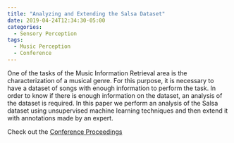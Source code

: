 ```yaml
---
title: "Analyzing and Extending the Salsa Dataset"
date: 2019-04-24T12:34:30-05:00
categories:
  - Sensory Perception
tags:
  - Music Perception
  - Conference
---
```

One of the tasks of the Music Information Retrieval area is the characterization of a musical genre. For this purpose, it is necessary to have a dataset of songs with enough information to perform the task. In order to know if there is enough information on the dataset, an analysis of the dataset is required. In this paper we perform an analysis of the Salsa dataset using unsupervised machine learning techniques and then extend it with annotations made by an expert.

Check out the [Conference Proceedings][URL] 

[URL]: https://doi.org/10.1109/STSIVA.2019.8730229